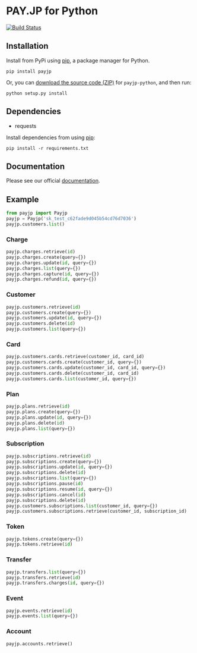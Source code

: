# PAY.JP for Python

[![Build Status](https://travis-ci.org/payjp/payjp-python.svg?branch=master)](https://travis-ci.org/payjp/payjp-python)

## Installation

Install from PyPi using [pip](http://www.pip-installer.org/en/latest/), a
package manager for Python.

```
pip install payjp
```

Or, you can [download the source code
(ZIP)](https://github.com/payjp/payjp-python/zipball/master "payjp-python
source code") for `payjp-python`, and then run:

```
python setup.py install
```

## Dependencies

- requests

Install dependencies from using [pip](http://www.pip-installer.org/en/latest/):

    pip install -r requirements.txt

## Documentation

Please see our official [documentation](https://pay.jp/docs/api).

## Example

```python
from payjp import Payjp
payjp = Payjp('sk_test_c62fade9d045b54cd76d7036')
payjp.customers.list()
```

### Charge

```python
payjp.charges.retrieve(id)
payjp.charges.create(query={})
payjp.charges.update(id, query={})
payjp.charges.list(query={})
payjp.charges.capture(id, query={})
payjp.charges.refund(id, query={})
```

### Customer

```python
payjp.customers.retrieve(id)
payjp.customers.create(query={})
payjp.customers.update(id, query={})
payjp.customers.delete(id)
payjp.customers.list(query={})
```

### Card

```python
payjp.customers.cards.retrieve(customer_id, card_id)
payjp.customers.cards.create(customer_id, query={})
payjp.customers.cards.update(customer_id, card_id, query={})
payjp.customers.cards.delete(customer_id, card_id)
payjp.customers.cards.list(customer_id, query={})
```

### Plan

```python
payjp.plans.retrieve(id)
payjp.plans.create(query={})
payjp.plans.update(id, query={})
payjp.plans.delete(id)
payjp.plans.list(query={})
```

### Subscription

```python
payjp.subscriptions.retrieve(id)
payjp.subscriptions.create(query={})
payjp.subscriptions.update(id, query={})
payjp.subscriptions.delete(id)
payjp.subscriptions.list(query={})
payjp.subscriptions.pause(id)
payjp.subscriptions.resume(id, query={})
payjp.subscriptions.cancel(id)
payjp.subscriptions.delete(id)
payjp.customers.subscriptions.list(customer_id, query={})
payjp.customers.subscriptions.retrieve(customer_id, subscription_id)
```

### Token

```python
payjp.tokens.create(query={})
payjp.tokens.retrieve(id)
```

### Transfer

```python
payjp.transfers.list(query={})
payjp.transfers.retrieve(id)
payjp.transfers.charges(id, query={})
```

### Event

```python
payjp.events.retrieve(id)
payjp.events.list(query={})
```

### Account

```python
payjp.accounts.retrieve()
```
